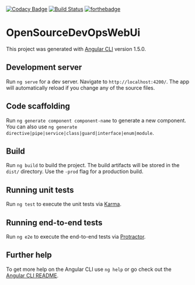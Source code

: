 [![Codacy Badge](https://api.codacy.com/project/badge/Grade/52f639dbde264b369de9aa7154b2d4c0)](https://www.codacy.com/app/caseyokane-8451/OpenSource-DevOps-Web-Ui?utm_source=github.com&amp;utm_medium=referral&amp;utm_content=caseyokane-8451/OpenSource-DevOps-Web-Ui&amp;utm_campaign=Badge_Grade)
[![Build Status](https://travis-ci.org/caseyokane-8451/OpenSource-DevOps-Web-Ui.svg?branch=master)](https://travis-ci.org/caseyokane-8451/OpenSource-DevOps-Web-Ui)
[![forthebadge](http://forthebadge.com/images/badges/uses-badges.svg)](http://forthebadge.com)
# OpenSourceDevOpsWebUi

This project was generated with [Angular CLI](https://github.com/angular/angular-cli) version 1.5.0.

## Development server

Run `ng serve` for a dev server. Navigate to `http://localhost:4200/`. The app will automatically reload if you change any of the source files.

## Code scaffolding

Run `ng generate component component-name` to generate a new component. You can also use `ng generate directive|pipe|service|class|guard|interface|enum|module`.

## Build

Run `ng build` to build the project. The build artifacts will be stored in the `dist/` directory. Use the `-prod` flag for a production build.

## Running unit tests

Run `ng test` to execute the unit tests via [Karma](https://karma-runner.github.io).

## Running end-to-end tests

Run `ng e2e` to execute the end-to-end tests via [Protractor](http://www.protractortest.org/).

## Further help

To get more help on the Angular CLI use `ng help` or go check out the [Angular CLI README](https://github.com/angular/angular-cli/blob/master/README.md).
